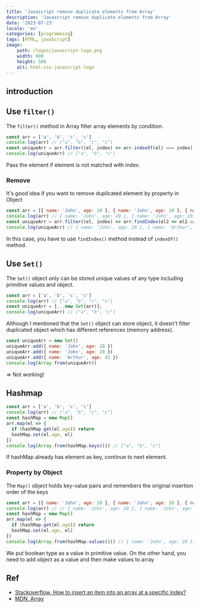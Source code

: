 ```yaml
---
title: 'Javascript remove duplicate elements from Array'
description: 'Javascript remove duplicate elements from Array'
date: '2023-07-23'
locale: 'en'
categories: [programming]
tags: [HTML, javaScript]
image:
    path: /logos/javascript-logo.png
    width: 800
    height: 500
    alt: html-css-javascript-logo 
---
```

## introduction

## Use `filter()`
The `filter()` method in Array filter array elements by condition.
```javascript
const arr = ['a', 'b', 'c', 'c']
console.log(arr) // ["a", "b", "c", "c"]
const uniqueArr = arr.filter((el, index) => arr.indexOf(el) === index)
console.log(uniqueArr) // ["a", "b", "c"]
```
Pass the element if element is not matched with index.

### Remove  
It's good idea if you want to remove duplicated element by property in Object
```javascript
const arr = [{ name: 'John', age: 20 }, { name: 'John', age: 20 }, { name: 'Arthur', age: 42 }]
console.log(arr) // { name: 'John', age: 20 }, { name: 'John', age: 20 }, { name: 'Arthur', age: 42 }
const uniqueArr = arr.filter((el, index) => arr.findIndex(el2 => el2.age === el.age) === index)
console.log(uniqueArr) // { name: 'John', age: 20 }, { name: 'Arthur', age: 42 }
```
In this case, you have to use `findIndex()` method instead of `indexOf()` method.

## Use `Set()`
The `Set()` object only can be stored unique values of any type including primitive values and object.
```javascript
const arr = ['a', 'b', 'c', 'c']
console.log(arr) // ["a", "b", "c", "c"]
const uniqueArr = [...new Set(arr)];
console.log(uniqueArr) // ["a", "b", "c"]
```
Although I mentioned that the `Set()` object can store object, it doesn't filter duplicated object which has different references (memory address).
```javascript
const uniqueArr = new Set()
uniqueArr.add({ name: 'John', age: 20 })
uniqueArr.add({ name: 'John', age: 20 })
uniqueArr.add({ name: 'Arthur', age: 42 })
console.log(Array.from(uniqueArr))
```
=> Not working!

## Hashmap
```javascript
const arr = ['a', 'b', 'c', 'c']
console.log(arr) // ["a", "b", "c", "c"]
const hashMap = new Map()
arr.map(el => {
  if (hashMap.get(el.age)) return
  hashMap.set(el.age, el)
})
console.log(Array.from(hashMap.keys())) // ["a", "b", "c"]
```
If hashMap already has element as key, continue to next element.

### Property by Object
The `Map()` object holds key-value pairs and remembers the original insertion order of the keys

```javascript
const arr = [{ name: 'John', age: 20 }, { name: 'John', age: 20 }, { name: 'Arthur', age: 42 }]
console.log(arr) // // { name: 'John', age: 20 }, { name: 'John', age: 20 }, { name: 'Arthur', age: 42 }
const hashMap = new Map()
arr.map(el => {
  if (hashMap.get(el.age)) return
  hashMap.set(el.age, el)
})
console.log(Array.from(hashMap.values())) // { name: 'John', age: 20 }, { name: 'Arthur', age: 42 }
```
We put boolean type as a value in primitive value. On the other hand, you need to add object as a value and then make values to array

## Ref
- [Stackoverflow, How to insert an item into an array at a specific index?](https://stackoverflow.com/questions/586182/how-to-insert-an-item-into-an-array-at-a-specific-index)
- [MDN, Array](https://developer.mozilla.org/en-US/docs/Web/JavaScript/Reference/Global_Objects/Array)
